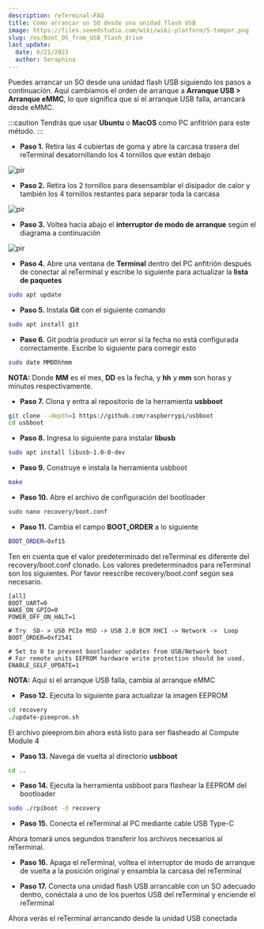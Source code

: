 ```yaml
---
description: reTerminal-FAQ
title: Cómo arrancar un SO desde una unidad flash USB
image: https://files.seeedstudio.com/wiki/wiki-platform/S-tempor.png
slug: /es/Boot_OS_from_USB_flash_drive
last_update:
  date: 6/21/2023
  author: Seraphina
---
```


<!-- Q7: How can I boot an OS from USB Flash Drive -->

Puedes arrancar un SO desde una unidad flash USB siguiendo los pasos a continuación. Aquí cambiamos el orden de arranque a **Arranque USB > Arranque eMMC**, lo que significa que si el arranque USB falla, arrancará desde eMMC.

:::caution
Tendrás que usar **Ubuntu** o **MacOS** como PC anfitrión para este método.
:::

- **Paso 1.** Retira las 4 cubiertas de goma y abre la carcasa trasera del reTerminal desatornillando los 4 tornillos que están debajo

<p style={{textAlign: 'center'}}><img src="https://files.seeedstudio.com/wiki/ReTerminal/remove-screw-1.png" alt="pir" width={450} height="auto" /></p>

- **Paso 2.** Retira los 2 tornillos para desensamblar el disipador de calor y también los 4 tornillos restantes para separar toda la carcasa

<p style={{textAlign: 'center'}}><img src="https://files.seeedstudio.com/wiki/ReTerminal/remove-screw-3.jpg" alt="pir" width={500} height="auto" /></p>

- **Paso 3.** Voltea hacia abajo el **interruptor de modo de arranque** según el diagrama a continuación

<p style={{textAlign: 'center'}}><img src="https://files.seeedstudio.com/wiki/ReTerminal/flip-switch.jpg" alt="pir" width={700} height="auto" /></p>

- **Paso 4.** Abre una ventana de **Terminal** dentro del PC anfitrión después de conectar al reTerminal y escribe lo siguiente para actualizar la **lista de paquetes**

```sh
sudo apt update
```

- **Paso 5.** Instala **Git** con el siguiente comando

```sh
sudo apt install git
```

- **Paso 6.** Git podría producir un error si la fecha no está configurada correctamente. Escribe lo siguiente para corregir esto

```sh
sudo date MMDDhhmm
```

**NOTA:** Donde **MM** es el mes, **DD** es la fecha, y **hh** y **mm** son horas y minutos respectivamente.

- **Paso 7.** Clona y entra al repositorio de la herramienta **usbboot**

```sh
git clone --depth=1 https://github.com/raspberrypi/usbboot
cd usbboot
```

- **Paso 8.** Ingresa lo siguiente para instalar **libusb**

```sh
sudo apt install libusb-1.0-0-dev
```

- **Paso 9.** Construye e instala la herramienta usbboot

```sh
make
```

- **Paso 10.** Abre el archivo de configuración del bootloader

```sh
sudo nano recovery/boot.conf
```

- **Paso 11.** Cambia el campo **BOOT_ORDER** a lo siguiente

```sh
BOOT_ORDER=0xf15
```

Ten en cuenta que el valor predeterminado del reTerminal es diferente del recovery/boot.conf clonado.
Los valores predeterminados para reTerminal son los siguientes.
Por favor reescribe recovery/boot.conf según sea necesario.

```
[all]
BOOT_UART=0
WAKE_ON_GPIO=0
POWER_OFF_ON_HALT=1

# Try  SD- > USB PCIe MSD -> USB 2.0 BCM XHCI -> Network ->  Loop
BOOT_ORDER=0xf2541

# Set to 0 to prevent bootloader updates from USB/Network boot
# For remote units EEPROM hardware write protection should be used.
ENABLE_SELF_UPDATE=1
```

**NOTA:** Aquí si el arranque USB falla, cambia al arranque eMMC

- **Paso 12.** Ejecuta lo siguiente para actualizar la imagen EEPROM

```sh
cd recovery
./update-pieeprom.sh
```

El archivo pieeprom.bin ahora está listo para ser flasheado al Compute Module 4

- **Paso 13.** Navega de vuelta al directorio **usbboot**

```sh
cd ..
```

- **Paso 14.** Ejecuta la herramienta usbboot para flashear la EEPROM del bootloader

```sh
sudo ./rpiboot -d recovery
```

- **Paso 15.** Conecta el reTerminal al PC mediante cable USB Type-C

Ahora tomará unos segundos transferir los archivos necesarios al reTerminal.

- **Paso 16.** Apaga el reTerminal, voltea el interruptor de modo de arranque de vuelta a la posición original y ensambla la carcasa del reTerminal

- **Paso 17.** Conecta una unidad flash USB arrancable con un SO adecuado dentro, conéctala a uno de los puertos USB del reTerminal y enciende el reTerminal

Ahora verás el reTerminal arrancando desde la unidad USB conectada